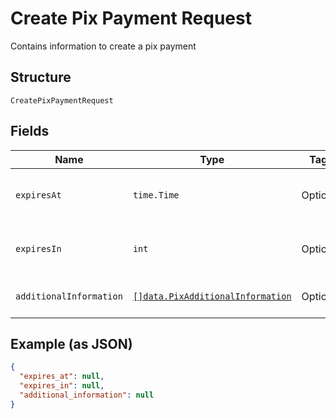 
# Create Pix Payment Request

Contains information to create a pix payment

## Structure

`CreatePixPaymentRequest`

## Fields

| Name | Type | Tags | Description |
|  --- | --- | --- | --- |
| `expiresAt` | `time.Time` | Optional | Datetime when pix payment will expire |
| `expiresIn` | `int` | Optional | Seconds until pix payment expires |
| `additionalInformation` | [`[]data.PixAdditionalInformation`](../../doc/models/pix-additional-information.md) | Optional | Pix additional information |

## Example (as JSON)

```json
{
  "expires_at": null,
  "expires_in": null,
  "additional_information": null
}
```

